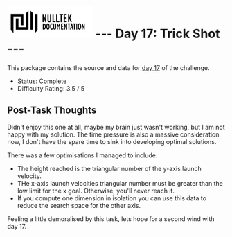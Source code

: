 # ![NullTek Documentation](../../resources/NullTekDocumentationLogo.png) --- Day 17: Trick Shot ---

This package contains the source and data for [day 17](https://adventofcode.com/2021/day/17) of the challenge.

* Status: Complete
* Difficulty Rating: 3.5 / 5

## Post-Task Thoughts

Didn't enjoy this one at all, maybe my brain just wasn't working, but I am not happy with my solution.
The time pressure is also a massive consideration now, I don't have the spare time to sink into developing optimal solutions.

There was a few optimisations I managed to include:

* The height reached is the triangular number of the y-axis launch velocity.
* THe x-axis launch velocities triangular number must be greater than the low limit for the x goal. Otherwise, you'll never reach it.
* If you compute one dimension in isolation you can use this data to reduce the search space for the other axis.

Feeling a little demoralised by this task, lets hope for a second wind with day 17.
